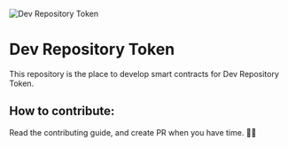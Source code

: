 ![Dev Repository Token](https://raw.githubusercontent.com/dev-protocol/repository-token/master/public/asset/logo.png)

# Dev Repository Token

This repository is the place to develop smart contracts for Dev Repository Token.

## How to contribute:

Read the contributing guide, and create PR when you have time. 🧚✨
